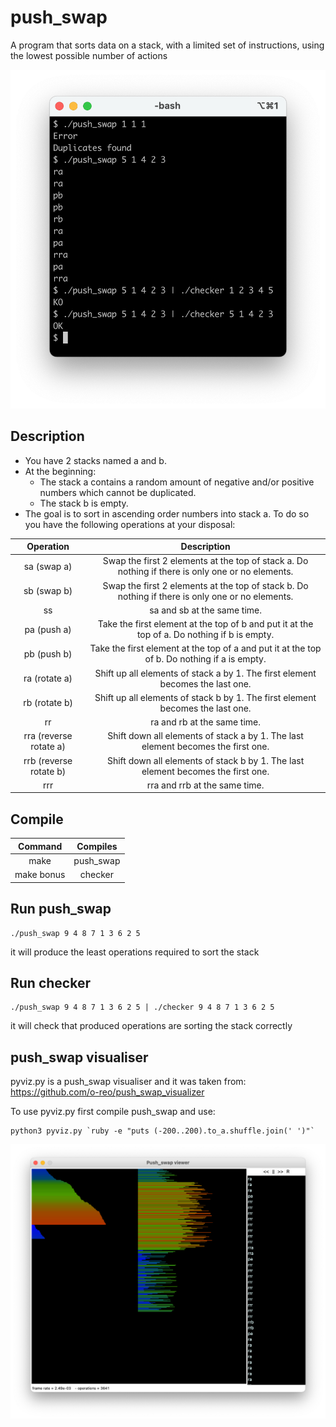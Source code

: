 # push_swap

A program that sorts data on a stack, with a limited set of instructions, using
the lowest possible number of actions

![push_swap example](push_swap.png)

## Description

* You have 2 stacks named a and b.
* At the beginning:
  * The stack a contains a random amount of negative and/or positive numbers which cannot be duplicated.
  * The stack b is empty.
* The goal is to sort in ascending order numbers into stack a. To do so you have the
following operations at your disposal:

| Operation                 | Description                                                                                       |
|:-------------------------:|:-------------------------------------------------------------------------------------------------:|
| sa (swap a)               | Swap the first 2 elements at the top of stack a. Do nothing if there is only one or no elements.  |
| sb (swap b)               | Swap the first 2 elements at the top of stack b. Do nothing if there is only one or no elements.  |
| ss                        | sa and sb at the same time.                                                                       |
| pa (push a)               | Take the first element at the top of b and put it at the top of a. Do nothing if b is empty.      |
| pb (push b)               | Take the first element at the top of a and put it at the top of b. Do nothing if a is empty.      |
| ra (rotate a)             | Shift up all elements of stack a by 1. The first element becomes the last one.                    |
| rb (rotate b)             | Shift up all elements of stack b by 1. The first element becomes the last one.                    |
| rr                        | ra and rb at the same time.                                                                       |
| rra (reverse rotate a)    | Shift down all elements of stack a by 1. The last element becomes the first one.                  |
| rrb (reverse rotate b)    | Shift down all elements of stack b by 1. The last element becomes the first one.                  |
| rrr                       | rra and rrb at the same time.                                                                     |

## Compile

| Command    | Compiles  |
|:----------:|:---------:|
| make       | push_swap |
| make bonus | checker   |

## Run push_swap

```
./push_swap 9 4 8 7 1 3 6 2 5
```

it will produce the least operations required to sort the stack

## Run checker

```
./push_swap 9 4 8 7 1 3 6 2 5 | ./checker 9 4 8 7 1 3 6 2 5
```

it will check that produced operations are sorting the stack correctly

## push_swap visualiser

pyviz.py is a push_swap visualiser and it was taken from:
https://github.com/o-reo/push_swap_visualizer

To use pyviz.py first compile push_swap and use:
```
python3 pyviz.py `ruby -e "puts (-200..200).to_a.shuffle.join(' ')"`
```

![push_swap visualiser](push_swap%20visualiser.png)